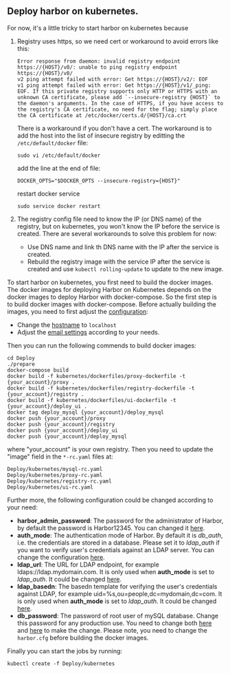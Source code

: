 ## Deploy harbor on kubernetes.
For now, it's a little tricky to start harbor on kubernetes because
  1. Registry uses https, so we need cert or workaround to avoid errors like this:
     ```
     Error response from daemon: invalid registry endpoint https://{HOST}/v0/: unable to ping registry endpoint https://{HOST}/v0/
     v2 ping attempt failed with error: Get https://{HOST}/v2/: EOF
     v1 ping attempt failed with error: Get https://{HOST}/v1/_ping: EOF. If this private registry supports only HTTP or HTTPS with an unknown CA certificate, please add `--insecure-registry {HOST}` to the daemon's arguments. In the case of HTTPS, if you have access to the registry's CA certificate, no need for the flag; simply place the CA certificate at /etc/docker/certs.d/{HOST}/ca.crt
     ```
     There is a workaround if you don't have a cert. The workaround is to add the host into the list of insecure registry by editting the ```/etc/default/docker``` file:
     ```
     sudo vi /etc/default/docker
     ```
     add the line at the end of file:
     ```
     DOCKER_OPTS="$DOCKER_OPTS --insecure-registry={HOST}"
     ```
     restart docker service
     ```
     sudo service docker restart
     ```

  2. The registry config file need to know the IP (or DNS name) of the registry, but on kubernetes, you won't know the IP before the service is created. There are several workarounds to solve this problem for now:
     - Use DNS name and link th DNS name with the IP after the service is created.
     - Rebuild the registry image with the service IP after the service is created and use ```kubectl rolling-update``` to update to the new image.
        
 
To start harbor on kubernetes, you first need to build the docker images. The docker images for deploying Harbor on Kubernetes depends on the docker images to deploy Harbor with docker-compose. So the first step is to build docker images with docker-compose. Before actually building the images, you need to first adjust the [configuration](https://github.com/vmware/harbor/blob/master/Deploy/harbor.cfg):
- Change the [hostname](https://github.com/vmware/harbor/blob/master/Deploy/harbor.cfg#L5) to ```localhost```
- Adjust the [email settings](https://github.com/vmware/harbor/blob/master/Deploy/harbor.cfg#L11) according to your needs.

Then you can run the following commends to build docker images:
```
cd Deploy
./prepare
docker-compose build
docker build -f kubernetes/dockerfiles/proxy-dockerfile -t {your_account}/proxy .
docker build -f kubernetes/dockerfiles/registry-dockerfile -t {your_account}/registry .
docker build -f kubernetes/dockerfiles/ui-dockerfile -t {your_account}/deploy_ui .
docker tag deploy_mysql {your_account}/deploy_mysql
docker push {your_account}/proxy
docker push {your_account}/registry
docker push {your_account}/deploy_ui
docker push {your_account}/deploy_mysql
```
  
where "your_account" is your own registry. Then you need to update the "image" field in the ```*-rc.yaml``` files at:
```
Deploy/kubernetes/mysql-rc.yaml
Deploy/kubernetes/proxy-rc.yaml
Deploy/kubernetes/registry-rc.yaml
Deploy/kubernetes/ui-rc.yaml
```

Further more, the following configuration could be changed according to your need:
 - **harbor_admin_password**: The password for the administrator of Harbor, by default the password is Harbor12345. You can changed it [here](https://github.com/vmware/harbor/blob/master/Deploy/kubernetes/ui-rc.yaml#L36).
 - **auth_mode**: The authentication mode of Harbor. By default it is *db_auth*, i.e. the credentials are stored in a database. Please set it to *ldap_auth* if you want to verify user's credentials against an LDAP server.  You can change the configuration [here](https://github.com/vmware/harbor/blob/master/Deploy/kubernetes/ui-rc.yaml#L40).
 - **ldap_url**: The URL for LDAP endpoint, for example ldaps://ldap.mydomain.com. It is only used when **auth_mode** is set to *ldap_auth*.  It could be changed [here](https://github.com/vmware/harbor/blob/master/Deploy/kubernetes/ui-rc.yaml#L42).
 - **ldap_basedn**: The basedn template for verifying the user's credentials against LDAP, for example uid=%s,ou=people,dc=mydomain,dc=com.  It is only used when **auth_mode** is set to *ldap_auth*.  It could be changed [here](https://github.com/vmware/harbor/blob/master/Deploy/kubernetes/ui-rc.yaml#L44).
 - **db_password**: The password of root user of mySQL database. Change this password for any production use.  You need to change both [here](https://github.com/vmware/harbor/blob/master/Deploy/kubernetes/ui-rc.yaml#L28) and [here](https://github.com/vmware/harbor/blob/master/Deploy/harbor.cfg#L32) to make the change. Please note, you need to change the ```harbor.cfg``` before building the docker images.

Finally you can start the jobs by running:
```
kubectl create -f Deploy/kubernetes
```

